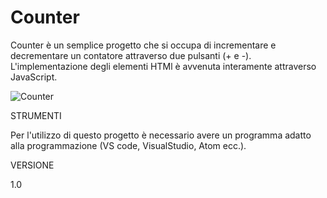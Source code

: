 # Counter

Counter è un semplice progetto che si occupa di incrementare e decrementare un contatore attraverso due pulsanti (+ e -). L'implementazione degli elementi HTMl è avvenuta interamente attraverso JavaScript.

![Counter](https://user-images.githubusercontent.com/85845784/130675099-b3019e1b-1729-4e23-b0ac-456970fbe3e3.png)

STRUMENTI

Per l'utilizzo di questo progetto è necessario avere un programma adatto alla programmazione (VS code, VisualStudio, Atom ecc.).

VERSIONE

1.0
